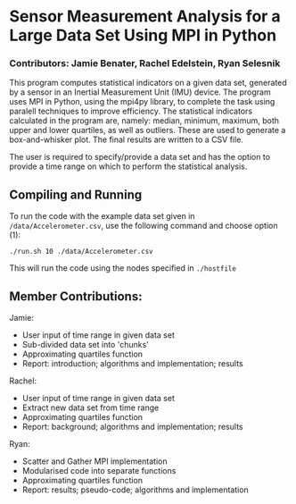 # Sensor Measurement Analysis for a Large Data Set Using MPI in Python

### Contributors: Jamie Benater, Rachel Edelstein, Ryan Selesnik

This program computes statistical indicators on a given data set, generated by a sensor in an Inertial Measurement Unit (IMU) device. The program uses MPI in Python, using the mpi4py library, to complete the task using paralell techniques to improve efficiency. The statistical indicators calculated in the program are, namely: median, minimum, maximum, both upper and lower quartiles, as well as outliers. These are used to generate a box-and-whisker plot. The final results are written to a CSV file.

The user is required to specify/provide a data set and has the option to provide a time range on which to perform the statistical analysis.

## Compiling and Running

To run the code with the example data set given in `/data/Accelerometer.csv`, use the following command and choose option (1):

```
./run.sh 10 ./data/Accelerometer.csv
```

This will run the code using the nodes specified in `./hostfile`

## Member Contributions:

Jamie: 
* User input of time range in given data set
* Sub-divided data set into 'chunks'
* Approximating quartiles function
* Report: introduction; algorithms and implementation; results

Rachel:
* User input of time range in given data set 
* Extract new data set from time range
* Approximating quartiles function
* Report: background; algorithms and implementation; results

Ryan: 
* Scatter and Gather MPI implementation
* Modularised code into separate functions
* Approximating quartiles function
* Report: results; pseudo-code; algorithms and implementation